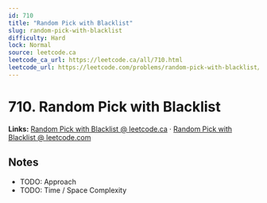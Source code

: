 ```yaml
--- 
id: 710
title: "Random Pick with Blacklist"
slug: random-pick-with-blacklist
difficulty: Hard
lock: Normal
source: leetcode.ca
leetcode_ca_url: https://leetcode.ca/all/710.html
leetcode_url: https://leetcode.com/problems/random-pick-with-blacklist/
---
```


# 710. Random Pick with Blacklist

**Links:** [Random Pick with Blacklist @ leetcode.ca](https://leetcode.ca/all/710.html) · [Random Pick with Blacklist @ leetcode.com](https://leetcode.com/problems/random-pick-with-blacklist/)

## Notes
- TODO: Approach
- TODO: Time / Space Complexity

